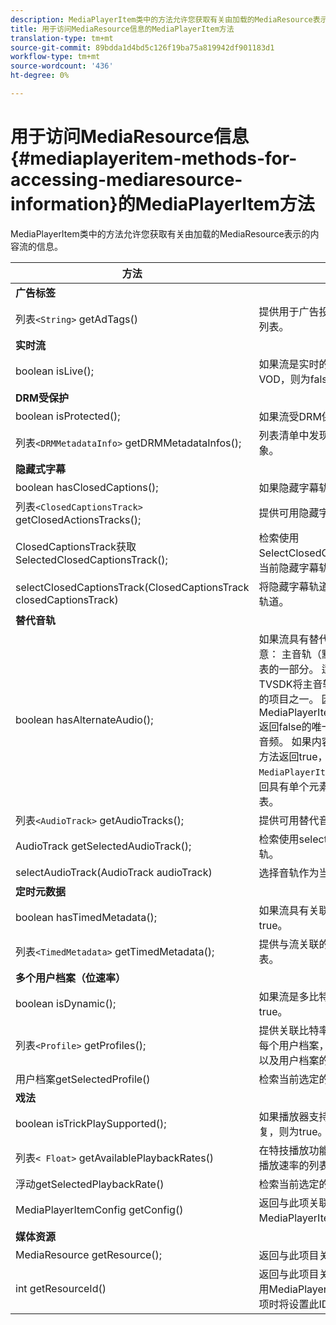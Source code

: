 ```yaml
---
description: MediaPlayerItem类中的方法允许您获取有关由加载的MediaResource表示的内容流的信息。
title: 用于访问MediaResource信息的MediaPlayerItem方法
translation-type: tm+mt
source-git-commit: 89bdda1d4bd5c126f19ba75a819942df901183d1
workflow-type: tm+mt
source-wordcount: '436'
ht-degree: 0%

---
```



# 用于访问MediaResource信息{#mediaplayeritem-methods-for-accessing-mediaresource-information}的MediaPlayerItem方法

MediaPlayerItem类中的方法允许您获取有关由加载的MediaResource表示的内容流的信息。

| 方法 | 说明 |
|--- |--- |
| **广告标签** |  |
| 列表`<String>` getAdTags() | 提供用于广告投放流程的广告标签的列表。 |
| **实时流** |  |
| boolean isLive(); | 如果流是实时的，则为true;如果为VOD，则为false。 |
| **DRM受保护** |  |
| boolean isProtected(); | 如果流受DRM保护，则为true。 |
| 列表`<DRMMetadataInfo>` getDRMMetadataInfos(); | 列表清单中发现的所有DRM元数据对象。 |
| **隐藏式字幕** |  |
| boolean hasClosedCaptions(); | 如果隐藏字幕轨道可用，则为true。 |
| 列表`<ClosedCaptionsTrack>` getClosedActionsTracks(); | 提供可用隐藏字幕轨道的列表。 |
| ClosedCaptionsTrack获取SelectedClosedCaptionsTrack(); | 检索使用SelectClosedCaptionsTrack选择的当前隐藏字幕轨道。 |
| selectClosedCaptionsTrack(ClosedCaptionsTrack closedCaptionsTrack) | 将隐藏字幕轨道设置为当前隐藏字幕轨道。 |
| **替代音轨** |  |
| boolean hasAlternateAudio(); | 如果流具有替代音轨，则为true。 注意： 主音轨（默认）也是替代音轨列表的一部分。  适用于Android的TVSDK将主音轨视为备用音轨列表中的项目之一。 因此，MediaPlayerItem.hasAlternateAudio返回false的唯一情况是流中根本没有音频。 如果内容只有一个音轨，则此方法返回true，而`MediaPlayerItem.getAudioTracks`返回具有单个元素（默认音轨）的列表。 |
| 列表`<AudioTrack>` getAudioTracks(); | 提供可用替代音轨的列表。 |
| AudioTrack getSelectedAudioTrack(); | 检索使用selectAudioTrack选择的音轨。 |
| selectAudioTrack(AudioTrack audioTrack) | 选择音轨作为当前音轨。 |
| **定时元数据** |  |
| boolean hasTimedMetadata(); | 如果流具有关联的定时元数据，则为true。 |
| 列表`<TimedMetadata>` getTimedMetadata(); | 提供与流关联的定时元数据对象的列表。 |
| **多个用户档案（位速率）** |
| boolean isDynamic(); | 如果流是多比特率(MBR)流，则为true。 |
| 列表`<Profile>` getProfiles(); | 提供关联比特率列表用户档案。 对于每个用户档案，您可以检索其位速率以及用户档案的高度和宽度。 |
| 用户档案getSelectedProfile() | 检索当前选定的用户档案。 |
| **戏法** |  |
| boolean isTrickPlaySupported(); | 如果播放器支持快速前进、后退和恢复，则为true。 |
| 列表`< Float>` getAvailablePlaybackRates() | 在特技播放功能的上下文中提供可用播放速率的列表。 |
| 浮动getSelectedPlaybackRate() | 检索当前选定的播放速率。 |
| MediaPlayerItemConfig getConfig() | 返回与此项关联的MediaPlayerItemConfig实例。 |
| **媒体资源** |  |
| MediaResource getResource(); | 返回与此项目关联的媒体资源。 |
| int getResourceId() | 返回与此项目关联的媒体标识符。 使用MediaPlayerItemLoader.load加载项时将设置此ID。 |